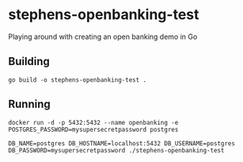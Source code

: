 # stephens-openbanking-test
Playing around with creating an open banking demo in Go


## Building
```go build -o stephens-openbanking-test .```

## Running

```docker run -d -p 5432:5432 --name openbanking -e POSTGRES_PASSWORD=mysupersecretpassword postgres```

```DB_NAME=postgres DB_HOSTNAME=localhost:5432 DB_USERNAME=postgres DB_PASSWORD=mysupersecretpassword ./stephens-openbanking-test```